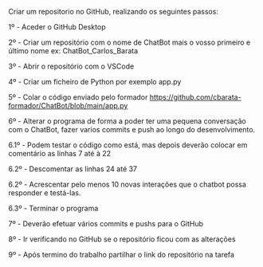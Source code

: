 Criar um repositorio no GitHub, realizando os seguintes passos:

1º - Aceder o GitHub Desktop

2º - Criar um repositório com o nome de ChatBot mais o vosso primeiro e último nome ex: ChatBot_Carlos_Barata

3º - Abrir o repositório com o VSCode

4º - Criar um ficheiro de Python por exemplo app.py

5º - Colar o código enviado pelo formador https://github.com/cbarata-formador/ChatBot/blob/main/app.py 

6º - Alterar o programa de forma a poder ter uma pequena conversação com o ChatBot, fazer varios commits e push ao longo do desenvolvimento.

6.1º - Podem testar o código como está, mas depois deverão colocar em comentário as linhas 7 até à 22

6.2º - Descomentar as linhas 24 até 37

6.2º - Acrescentar pelo menos 10 novas interações que o chatbot possa responder e testá-las.

6.3º - Terminar o programa

7º - Deverão efetuar vários commits e pushs para o GitHub

8º - Ir verificando no GitHub se o repositório ficou com as alterações

9º - Após termino do trabalho partilhar o link do repositório na tarefa

